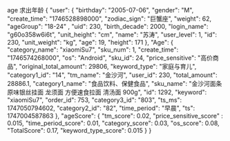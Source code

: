 age 求出年龄
{
"user": {
"birthday": "2005-07-06",
"gender": "M",
"create_time": "1746528898000",
"zodiac_sign": "巨蟹座",
"weight": 62,
"ageGroup": "18-24"
,
"uid": 230,
"birth_decade": 2000,
"login_name": "g60o358w6i6t",
"unit_height": "cm",
"name": "苏涛",
"user_level": 1,
"id": 230,
"unit_weight": "kg",
"age": 19,
"height": 171
},
"Age": {
"category_name": "xiaomiSu7",
"sku_num": 1,
"create_time": "1746574268000",
"os": "Android",
"sku_id": 24,
"price_sensitive": "高价商品",
"original_total_amount": 29806,
"keyword_type": "家庭与育儿",
"category1_id": "14",
"tm_name": "金沙河",
"user_id": 230,
"total_amount": 28886.1,
"category1_name": "食品饮料、保健食品",
"sku_name": "金沙河面条 原味银丝挂面 龙须面 方便速食拉面 清汤面 900g",
"id": 1292,
"keyword": "xiaomiSu7",
"order_id": 753,
"category3_id": "803",
"ts_ms": 1747050794602,
"category2_id": "82",
"time_period": "早晨",
"ts": 1747004587863
},
"ageScore": {
"tm_score": 0.02,
"price_sensitive_score"
: 0.015,
"time_period_score": 0.01,
"category_score": 0.03,
"os_score": 0.08,
"TotalScore": 0.17,
"keyword_type_score": 0.015
}
}